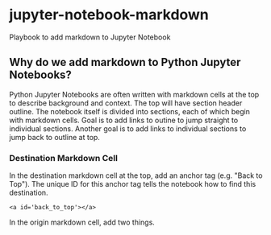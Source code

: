 # jupyter-notebook-markdown
Playbook to add markdown to Jupyter Notebook

## Why do we add markdown to Python Jupyter Notebooks?
Python Jupyter Notebooks are often written with markdown cells at the top to describe background and context.  The top will have section header outline.  The notebook itself is divided into sections, each of which begin with markdown cells.  Goal is to add links to outine to jump straight to individual sections.  Another goal is to add links to individual sections to jump back to outline at top.

### Destination Markdown Cell
In the destination markdown cell at the top, add an anchor tag (e.g. "Back to Top").  The unique ID for this anchor tag tells the notebook how to find this destination.

```
<a id='back_to_top'></a>
```

In the origin markdown cell, add two things.

